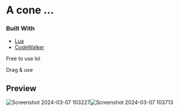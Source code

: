 # A cone ...
<div id="top"></div>


### Built With

* [Lua](https://lua.org/)
* [CodeWalker](https://github.com/dexyfex/CodeWalker)

Free to use lol

Drag & use

## Preview


![Screenshot 2024-03-07 103227](https://github.com/RenatoX56/cone/assets/72948533/e549f973-796c-46a6-be1c-00380560bbb5)![Screenshot 2024-03-07 103713](https://github.com/RenatoX56/cone/assets/72948533/ed531ebe-36c0-4061-8aed-54a809fd2542)



[contributors-shield]: https://img.shields.io/github/contributors/RenatoX56/POPLIFERP_2K22.svg?style=for-the-badge
[contributors-url]: https://github.com/RenatoX56/POPLIFERP_2K22/graphs/contributors
[issues-shield]: https://img.shields.io/github/issues/RenatoX56/POPLIFERP_2K22.svg?style=for-the-badge
[issues-url]: https://github.com/RenatoX56/POPLIFERP_2K22/issues
[license-shield]: https://img.shields.io/github/license/RenatoX56/POPLIFERP_2K22.svg?style=for-the-badge
[license-url]: https://github.com/RenatoX56/POPLIFERP_2K22/blob/master/LICENSE.txt
